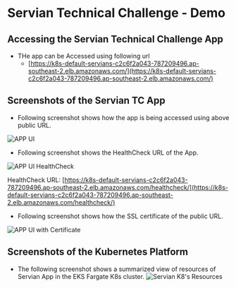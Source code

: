 # Servian Technical Challenge - Demo

## Accessing the Servian Technical Challenge App

* THe app can be Accessed using following url
  * [https://k8s-default-servians-c2c6f2a043-787209496.ap-southeast-2.elb.amazonaws.com/](https://k8s-default-servians-c2c6f2a043-787209496.ap-southeast-2.elb.amazonaws.com/)
  
## Screenshots of the Servian TC App

* Following screenshot shows how the app is being accessed using above public URL.

![APP UI](https://drive.google.com/uc?export=view&id=1sx0cLSryn7fuhGOukUkCDKT9RP6Y02zM)

* Following screenshot shows the HealthCheck URL of the App.

![APP UI HealthCheck](https://drive.google.com/uc?export=view&id=15v9daHk8Qq3xpj8oncFV6alFZ0dv0d41)

  HealthCheck URL: [https://k8s-default-servians-c2c6f2a043-787209496.ap-southeast-2.elb.amazonaws.com/healthcheck/](https://k8s-default-servians-c2c6f2a043-787209496.ap-southeast-2.elb.amazonaws.com/healthcheck/)
  
* Following screenshot shows how the SSL certificate of the public URL.

![APP UI with Certificate](https://drive.google.com/uc?export=view&id=1BQF1fjg1yXsquShjVj1ZhE6XHEVgc9hi)

## Screenshots of the Kubernetes Platform

* The following screenshot shows a summarized view of resources of Servian App in the EKS Fargate K8s cluster.
![Servian K8's Resources](https://drive.google.com/uc?export=view&id=1UnmpnDrcQq7Q1uQQLYwYZvcb0dqvRpmf)
